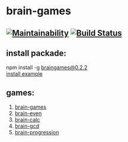 # brain-games
[![Maintainability](https://api.codeclimate.com/v1/badges/a99a88d28ad37a79dbf6/maintainability)](https://codeclimate.com/github/alex343434/project-lvl1-s454)
[![Build Status](https://travis-ci.org/alex343434/project-lvl1-s454.svg?branch=master)](https://travis-ci.org/alex343434/project-lvl1-s454)
-------------
## install packade:
npm install -g braingames@0.2.2                     
[install example](https://asciinema.org/a/XHMcoDxPDhzE4S3HsxEHlQKbe)

## games:
1. [brain-games](https://asciinema.org/a/J24JVK3pg9bV5pzxupq2M2KDa)
2. [brain-even](https://asciinema.org/a/OCBIJsSMddj2FVYJ7nYUvtjnk)
3. [brain-calc](https://asciinema.org/a/RXkcmWzphMECEgQgsLFwlcylr)
4. [brain-gcd](https://asciinema.org/a/Wbd3sBagtJKq726esrhB78iP2)
5. [brain-progression](https://asciinema.org/a/yvlVeipoDFACXJb0ejFyW26qs)
